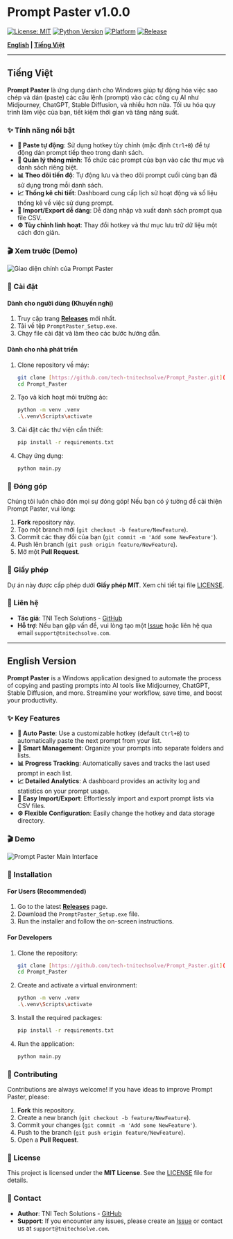 # Prompt Paster v1.0.0

[![License: MIT](https://img.shields.io/badge/License-MIT-yellow.svg)](https://opensource.org/licenses/MIT)
[![Python Version](https://img.shields.io/badge/python-3.8+-blue.svg)](https://www.python.org/downloads/)
[![Platform](https://img.shields.io/badge/platform-Windows-lightgrey.svg)](https://www.microsoft.com/windows)
[![Release](https://img.shields.io/github/v/release/tech-tnitechsolve/Prompt_Paster)](https://github.com/tech-tnitechsolve/Prompt_Paster/releases)

**[English](#english-version) | [Tiếng Việt](#tiếng-việt)**

---

## Tiếng Việt

**Prompt Paster** là ứng dụng dành cho Windows giúp tự động hóa việc sao chép và dán (paste) các câu lệnh (prompt) vào các công cụ AI như Midjourney, ChatGPT, Stable Diffusion, và nhiều hơn nữa. Tối ưu hóa quy trình làm việc của bạn, tiết kiệm thời gian và tăng năng suất.

### ✨ Tính năng nổi bật

- **🚀 Paste tự động**: Sử dụng hotkey tùy chỉnh (mặc định `Ctrl+B`) để tự động dán prompt tiếp theo trong danh sách.
- **📂 Quản lý thông minh**: Tổ chức các prompt của bạn vào các thư mục và danh sách riêng biệt.
- **📊 Theo dõi tiến độ**: Tự động lưu và theo dõi prompt cuối cùng bạn đã sử dụng trong mỗi danh sách.
- **📈 Thống kê chi tiết**: Dashboard cung cấp lịch sử hoạt động và số liệu thống kê về việc sử dụng prompt.
- **🔄 Import/Export dễ dàng**: Dễ dàng nhập và xuất danh sách prompt qua file CSV.
- **⚙️ Tùy chỉnh linh hoạt**: Thay đổi hotkey và thư mục lưu trữ dữ liệu một cách đơn giản.

### 🎬 Xem trước (Demo)

![Giao diện chính của Prompt Paster](https://github.com/user-attachments/assets/5e820d67-0d26-44f8-a2f0-13e0379dc061)

### 💾 Cài đặt

#### Dành cho người dùng (Khuyến nghị)

1.  Truy cập trang [**Releases**](https://github.com/tech-tnitechsolve/Prompt_Paster/releases) mới nhất.
2.  Tải về tệp `PromptPaster_Setup.exe`.
3.  Chạy file cài đặt và làm theo các bước hướng dẫn.

#### Dành cho nhà phát triển

1.  Clone repository về máy:
    ```bash
    git clone [https://github.com/tech-tnitechsolve/Prompt_Paster.git](https://github.com/tech-tnitechsolve/Prompt_Paster.git)
    cd Prompt_Paster
    ```

2.  Tạo và kích hoạt môi trường ảo:
    ```bash
    python -m venv .venv
    .\.venv\Scripts\activate
    ```

3.  Cài đặt các thư viện cần thiết:
    ```bash
    pip install -r requirements.txt
    ```

4.  Chạy ứng dụng:
    ```bash
    python main.py
    ```

### 🤝 Đóng góp

Chúng tôi luôn chào đón mọi sự đóng góp! Nếu bạn có ý tưởng để cải thiện Prompt Paster, vui lòng:

1.  **Fork** repository này.
2.  Tạo một branch mới (`git checkout -b feature/NewFeature`).
3.  Commit các thay đổi của bạn (`git commit -m 'Add some NewFeature'`).
4.  Push lên branch (`git push origin feature/NewFeature`).
5.  Mở một **Pull Request**.

### 📜 Giấy phép

Dự án này được cấp phép dưới **Giấy phép MIT**. Xem chi tiết tại file [LICENSE](LICENSE).

### 📧 Liên hệ

- **Tác giả**: TNI Tech Solutions - [GitHub](https://github.com/tech-tnitechsolve)
- **Hỗ trợ**: Nếu bạn gặp vấn đề, vui lòng tạo một [Issue](https://github.com/tech-tnitechsolve/Prompt_Paster/issues) hoặc liên hệ qua email `support@tnitechsolve.com`.

---

## English Version

**Prompt Paster** is a Windows application designed to automate the process of copying and pasting prompts into AI tools like Midjourney, ChatGPT, Stable Diffusion, and more. Streamline your workflow, save time, and boost your productivity.

### ✨ Key Features

- **🚀 Auto Paste**: Use a customizable hotkey (default `Ctrl+B`) to automatically paste the next prompt from your list.
- **📂 Smart Management**: Organize your prompts into separate folders and lists.
- **📊 Progress Tracking**: Automatically saves and tracks the last used prompt in each list.
- **📈 Detailed Analytics**: A dashboard provides an activity log and statistics on your prompt usage.
- **🔄 Easy Import/Export**: Effortlessly import and export prompt lists via CSV files.
- **⚙️ Flexible Configuration**: Easily change the hotkey and data storage directory.

### 🎬 Demo

![Prompt Paster Main Interface](https://github.com/user-attachments/assets/5e820d67-0d26-44f8-a2f0-13e0379dc061)

### 💾 Installation

#### For Users (Recommended)

1.  Go to the latest [**Releases**](https://github.com/tech-tnitechsolve/Prompt_Paster/releases) page.
2.  Download the `PromptPaster_Setup.exe` file.
3.  Run the installer and follow the on-screen instructions.

#### For Developers

1.  Clone the repository:
    ```bash
    git clone [https://github.com/tech-tnitechsolve/Prompt_Paster.git](https://github.com/tech-tnitechsolve/Prompt_Paster.git)
    cd Prompt_Paster
    ```

2.  Create and activate a virtual environment:
    ```bash
    python -m venv .venv
    .\.venv\Scripts\activate
    ```

3.  Install the required packages:
    ```bash
    pip install -r requirements.txt
    ```

4.  Run the application:
    ```bash
    python main.py
    ```

### 🤝 Contributing

Contributions are always welcome! If you have ideas to improve Prompt Paster, please:

1.  **Fork** this repository.
2.  Create a new branch (`git checkout -b feature/NewFeature`).
3.  Commit your changes (`git commit -m 'Add some NewFeature'`).
4.  Push to the branch (`git push origin feature/NewFeature`).
5.  Open a **Pull Request**.

### 📜 License

This project is licensed under the **MIT License**. See the [LICENSE](LICENSE) file for details.

### 📧 Contact

- **Author**: TNI Tech Solutions - [GitHub](https://github.com/tech-tnitechsolve)
- **Support**: If you encounter any issues, please create an [Issue](https://github.com/tech-tnitechsolve/Prompt_Paster/issues) or contact us at `support@tnitechsolve.com`.
